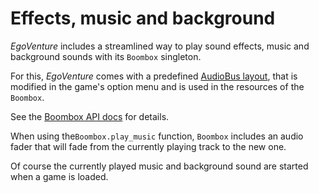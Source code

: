 # Effects, music and background

*EgoVenture* includes a streamlined way to play sound effects, music and background sounds with its `Boombox` singleton.

For this, *EgoVenture* comes with a predefined [AudioBus layout](https://docs.godotengine.org/en/stable/tutorials/audio/audio_buses.html), that is modified in the game's option menu and is used in the resources of the `Boombox`.

See the [Boombox API docs](api/boombox.gd.md) for details.

When using  the`Boombox.play_music` function,  `Boombox` includes an audio fader that will fade from the currently playing track to the new one.

Of course the currently played music and background sound are started when a game is loaded.
